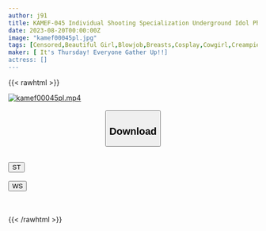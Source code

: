 ```yaml
---
author: j91
title: KAMEF-045 Individual Shooting Specialization Underground Idol Photo Session Miu-Chan Machida Lens Black Kameko File.45 Small Breasted Idol Who Suits Uniforms And Cosplay Individual Shooting Adult Ji Different From Classmates
date: 2023-08-20T00:00:00Z
image: "kamef00045pl.jpg"
tags: [Censored,Beautiful Girl,Blowjob,Breasts,Cosplay,Cowgirl,Creampie,Cunnilingus,Entertainer,Finger Fuck,Hotel,Idol,Mini,POV,Tits,Uniform ]
maker: [ It's Thursday! Everyone Gather Up!!]
actress: []
---
```



{{< rawhtml >}}

<div class="video" data-videoid="RwYDl3Y9GvfdOQo">
    <a href="javascript:;">
        <img src="https://my.j91.asia/posts/kamef00045pl/kamef00045pl.jpg" width="WIDTH" height="HEIGHT" alt="kamef00045pl.mp4" loading="lazy">
    </a>
</div>

<script type="text/javascript" src="https://j91.asia/asset/on-demand-st.js"></script>

<br>
  <link rel="stylesheet" href="https://j91.asia/asset/bs5.css">
  
  <center>
  <button class="btn btn-primary" type="button" data-bs-toggle="collapse" data-bs-target=".multi-collapse" aria-expanded="false" aria-controls="multiCollapseExample1 multiCollapseExample2"><h2>Download</h2></button></center>
</p>
<div class="row">
  <div class="col">
    <div class="collapse multi-collapse" id="multiCollapseExample1">
      <div class="card card-body">
	      	      <br>
<div class="buttons">  
<a href="https://streamtape.to/v/RwYDl3Y9GvfdOQo"><button class="btn-hover color-3"><i class="fa fa-download"></i> ST</button></a></div>
    </div>
  </div>
</div>
  <div class="col">
    <div class="collapse multi-collapse" id="multiCollapseExample2">
      <div class="card card-body">
	      <br>
<div class="buttons">
    <a href="https://wolfstream.tv/tzerf0xy95hl"><button class="btn-hover color-9"><i class="fa fa-download"></i> WS</button></a></div>
<br><br>
      </div>
    </div>
  </div>
</div>

{{< /rawhtml >}}